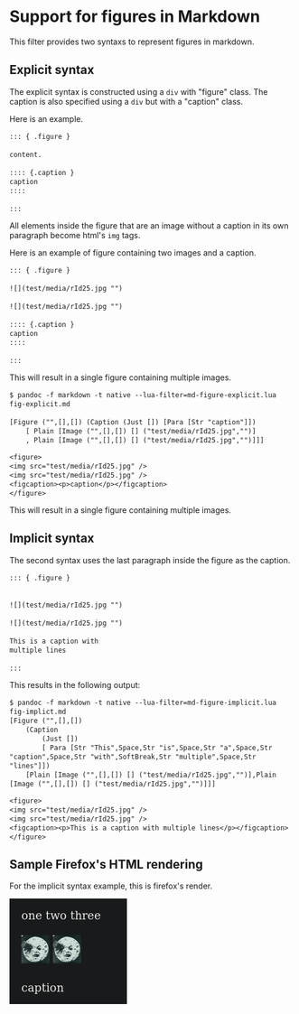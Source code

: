 # Support for figures in Markdown

This filter provides two syntaxs to represent figures in markdown.

## Explicit syntax

The explicit syntax is constructed using a `div` with "figure" class. The
caption is also specified using a `div` but with a "caption" class.

Here is an example.

```
::: { .figure }

content.

:::: {.caption }
caption
::::

:::
```

All elements inside the figure that are an image without a caption in its own
paragraph become html's `img` tags.

Here is an example of figure containing two images and a caption.

```{markdown}
::: { .figure }

![](test/media/rId25.jpg "")

![](test/media/rId25.jpg "")

:::: {.caption }
caption
::::

:::
```

This will result in a single figure containing multiple images.

```
$ pandoc -f markdown -t native --lua-filter=md-figure-explicit.lua fig-explicit.md

[Figure ("",[],[]) (Caption (Just []) [Para [Str "caption"]])
	[ Plain [Image ("",[],[]) [] ("test/media/rId25.jpg","")]
	, Plain [Image ("",[],[]) [] ("test/media/rId25.jpg","")]]]
```


```{html}
<figure>
<img src="test/media/rId25.jpg" />
<img src="test/media/rId25.jpg" />
<figcaption><p>caption</p></figcaption>
</figure>
```

This will result in a single figure containing multiple images.

## Implicit syntax

The second syntax uses the last paragraph inside the figure as the caption.

```{markdown}
::: { .figure }


![](test/media/rId25.jpg "")

![](test/media/rId25.jpg "")

This is a caption with
multiple lines

:::

```

This results in the following output:


```
$ pandoc -f markdown -t native --lua-filter=md-figure-implicit.lua fig-implict.md
[Figure ("",[],[])
	(Caption
		(Just [])
		[ Para [Str "This",Space,Str "is",Space,Str "a",Space,Str "caption",Space,Str "with",SoftBreak,Str "multiple",Space,Str "lines"]]) 
	[Plain [Image ("",[],[]) [] ("test/media/rId25.jpg","")],Plain [Image ("",[],[]) [] ("test/media/rId25.jpg","")]]]
```

```{html}
<figure>
<img src="test/media/rId25.jpg" />
<img src="test/media/rId25.jpg" />
<figcaption><p>This is a caption with multiple lines</p></figcaption>
</figure>
```

## Sample Firefox's HTML rendering

For the implicit syntax example, this is firefox's render.

![Example](render.png)
